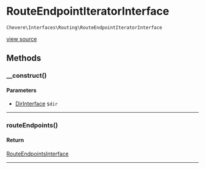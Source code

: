 # RouteEndpointIteratorInterface

`Chevere\Interfaces\Routing\RouteEndpointIteratorInterface`

[view source](https://github.com/chevere/chevere/blob/master//home/rodolfo/git/chevere/chevere/interfaces/Routing/RouteEndpointIteratorInterface.php)

## Methods

### __construct()

#### Parameters

- [DirInterface](../Filesystem/DirInterface.md) `$dir`

---

### routeEndpoints()

#### Return

[RouteEndpointsInterface](../Route/RouteEndpointsInterface.md)

---


